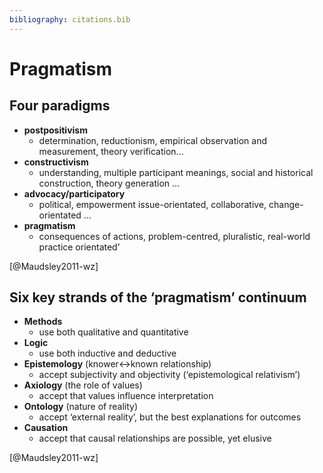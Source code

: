 ```yaml
---
bibliography: citations.bib
---
```


# Pragmatism

## Four paradigms

- **postpositivism**
  - determination, reductionism, empirical observation and measurement, theory verification...
- **constructivism**
  - understanding, multiple participant meanings, social and historical construction, theory generation ...
- **advocacy/participatory**
  - political, empowerment issue-orientated, collaborative, change-orientated ...
- **pragmatism**
  - consequences of actions, problem-centred, pluralistic, real-world practice orientated’

[@Maudsley2011-wz]

## Six key strands of the ‘pragmatism’ continuum

- **Methods**
  - use both qualitative and quantitative
- **Logic**
  - use both inductive and deductive
- **Epistemology**  (knower<->known  relationship)
  - accept subjectivity and objectivity (‘epistemological relativism’) 
- **Axiology**  (the  role  of  values)
  - accept that values influence interpretation
- **Ontology**  (nature  of  reality)
  - accept ‘external reality’, but the best explanations for outcomes
- **Causation**
  - accept that causal relationships are possible, yet elusive

[@Maudsley2011-wz]
